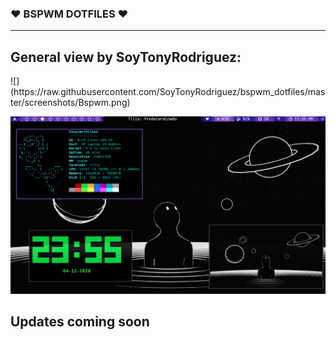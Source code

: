 ###  &hearts; BSPWM DOTFILES &hearts;
------------
 <h2> General view by SoyTonyRodriguez: </h2>
![](https://raw.githubusercontent.com/SoyTonyRodriguez/bspwm_dotfiles/master/screenshots/Bspwm.png)

![](https://raw.githubusercontent.com/SoyTonyRodriguez/bspwm_dotfiles/master/screenshots/Desktop.png)

<h2>Updates coming soon</h2>
